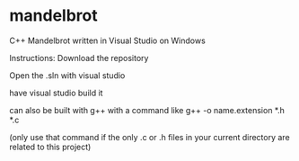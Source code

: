 # mandelbrot
C++ Mandelbrot written in Visual Studio on Windows

Instructions:
  Download the repository
  
  Open the .sln with visual studio
  
  have visual studio build it

  can also be built with g++ with a command like g++ -o name.extension *.h *.c
  
  (only use that command if the only .c or .h files in your current directory are related to this project)
